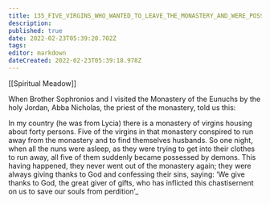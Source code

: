 ```yaml
---
title: 135_FIVE_VIRGINS_WHO_WANTED_TO_LEAVE_THE_MONASTERY_AND_WERE_POSSESSED_BY_DEMONS
description: 
published: true
date: 2022-02-23T05:39:20.702Z
tags: 
editor: markdown
dateCreated: 2022-02-23T05:39:18.978Z
---
```


[[Spiritual Meadow]]
 
When Brother Sophronios and I visited the Monastery of the Eunuchs by the holy Jordan, Abba Nicholas, the priest of the monastery, told us this:  
 
In my country (he was from Lycia) there is a monastery of virgins housing about forty persons. Five of the virgins in that monastery conspired to run away from the monastery and to find themselves husbands. So one night, when all the nuns were asleep, as they were trying to get into their clothes to run away, all five of them suddenly became possessed by demons. This having happened, they never went out of the monastery again; they were always giving thanks to God and confessing their sins, saying: ‘We give thanks to God, the great giver of gifts, who has inflicted this chastisernent on us to save our souls from perdition’_
